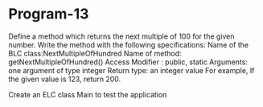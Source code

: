 Program-13
===========
Define a method which returns the next multiple of 100 for the given number.
Write the method with the following specifications: 
Name of the BLC class:NextMultipleOfHundred
Name of method: getNextMultipleOfHundred()
Access Modifier : public, static
Arguments: one argument of type integer
Return type: an integer value
For example,
If the given value is 123, return 200.

Create an ELC class Main to test the application